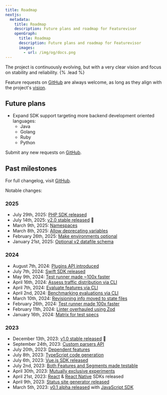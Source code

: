 ```yaml
---
title: Roadmap
nextjs:
  metadata:
    title: Roadmap
    description: Future plans and roadmap for Featurevisor
    openGraph:
      title: Roadmap
      description: Future plans and roadmap for Featurevisor
      images:
        - url: /img/og/docs.png
---
```


The project is continuously evolving, but with a very clear vision and focus on stability and reliability. {% .lead %}

Feature requests on [GitHub](https://github.com/featurevisor/featurevisor/issues) are always welcome, as long as they align with the project's [vision](/blog/v1-release).

## Future plans

- Expand SDK support targeting more backend development oriented languages:
  - Java
  - Golang
  - Ruby
  - Python

Submit any new requests on [GitHub](https://github.com/featurevisor/featurevisor/issues).

## Past milestones

For full changelog, visit [GitHub](https://github.com/featurevisor/featurevisor/blob/main/CHANGELOG.md).

Notable changes:

### 2025

- July 29th, 2025: [PHP SDK released](/docs/sdks/php)
- July 14th, 2025: [v2.0 stable released](/blog/v2-release) 🎉
- March 9th, 2025: [Namespaces](/docs/namespaces)
- March 8th, 2025: [Allow deprecating variables](/docs/features/#variables)
- February 26th, 2025: [Make environments optional](/docs/environments)
- January 21st, 2025: [Optional v2 datafile schema](/docs/building-datafiles)

### 2024

- August 7th, 2024: [Plugins API introduced](/docs/plugins)
- July 7th, 2024: [Swift SDK released](/docs/sdks/swift)
- May 9th, 2024: [Test runner made ~100x faster](/docs/testing)
- April 16th, 2024: [Assess traffic distribution via CLI](/docs/cli/#assess-distribution)
- April 7th, 2024: [Evaluate features via CLI](/docs/cli/#evaluate)
- April 2nd, 2024: [Benchmarking evaluations via CLI](/docs/cli/#benchmarking)
- March 10th, 2024: [Revisioning info moved to state files](/docs/state-files)
- February 26th, 2024: [Test runner made 100x faster](/docs/testing/#fast)
- February 11th, 2024: [Linter overhauled using Zod](/docs/linting)
- January 16th, 2024: [Matrix for test specs](/docs/testing/#matrix)

### 2023

- December 13th, 2023: [v1.0 stable released](/blog/v1-release) 🎉
- September 24th, 2023: [Custom parsers API](/docs/advanced/custom-parsers)
- July 20th, 2023: [Dependent features](/docs/use-cases/dependencies)
- July 8th, 2023: [TypeScript code generation](/docs/code-generation)
- July 6th, 2023: [Vue.js SDK released](/docs/vue)
- July 2nd, 2023: [Both Features and Segments made testable](/docs/testing)
- April 30th, 2023: [Mutually exclusive experiments](/docs/groups)
- April 21st, 2023: [React](/docs/react) & [React Native](/docs/react-native) SDKs released
- April 9th, 2023: [Status site generator released](/docs/site)
- March 5th, 2023: [v0.1 alpha released](/blog/introducing-featurevisor) with [JavaScript SDK](/docs/sdks)
